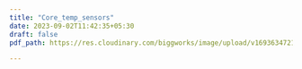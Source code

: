 ```yaml
---
title: "Core_temp_sensors"
date: 2023-09-02T11:42:35+05:30
draft: false
pdf_path: https://res.cloudinary.com/biggworks/image/upload/v1693634721/Biggworks%20PDF%20of%20Blogs/Core_Temp_Sensor_ydo2lv.pdf

---
```


